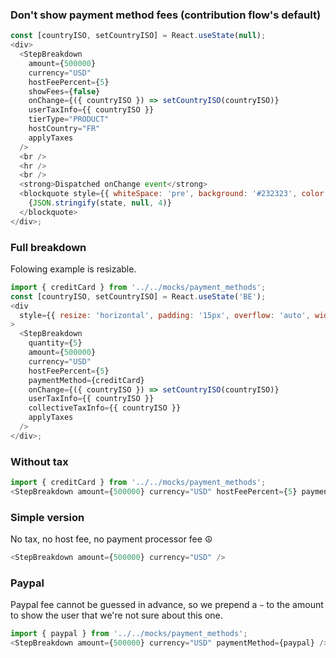 ### Don't show payment method fees (contribution flow's default)

```js
const [countryISO, setCountryISO] = React.useState(null);
<div>
  <StepBreakdown
    amount={500000}
    currency="USD"
    hostFeePercent={5}
    showFees={false}
    onChange={({ countryISO }) => setCountryISO(countryISO)}
    userTaxInfo={{ countryISO }}
    tierType="PRODUCT"
    hostCountry="FR"
    applyTaxes
  />
  <br />
  <hr />
  <br />
  <strong>Dispatched onChange event</strong>
  <blockquote style={{ whiteSpace: 'pre', background: '#232323', color: 'lime', padding: '1em', margin: 0 }}>
    {JSON.stringify(state, null, 4)}
  </blockquote>
</div>;
```

### Full breakdown

Folowing example is resizable.

```js
import { creditCard } from '../../mocks/payment_methods';
const [countryISO, setCountryISO] = React.useState('BE');
<div
  style={{ resize: 'horizontal', padding: '15px', overflow: 'auto', width: '80%', minWidth: '100px', maxWidth: '95%' }}
>
  <StepBreakdown
    quantity={5}
    amount={500000}
    currency="USD"
    hostFeePercent={5}
    paymentMethod={creditCard}
    onChange={({ countryISO }) => setCountryISO(countryISO)}
    userTaxInfo={{ countryISO }}
    collectiveTaxInfo={{ countryISO }}
    applyTaxes
  />
</div>;
```

### Without tax

```js
import { creditCard } from '../../mocks/payment_methods';
<StepBreakdown amount={500000} currency="USD" hostFeePercent={5} paymentMethod={creditCard} />;
```

### Simple version

No tax, no host fee, no payment processor fee ☮️

```js
<StepBreakdown amount={500000} currency="USD" />
```

### Paypal

Paypal fee cannot be guessed in advance, so we prepend a `~` to the amount to show
the user that we're not sure about this one.

```js
import { paypal } from '../../mocks/payment_methods';
<StepBreakdown amount={500000} currency="USD" paymentMethod={paypal} />;
```
